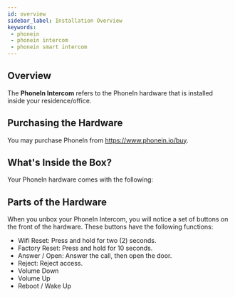 ```yaml
---
id: overview
sidebar_label: Installation Overview
keywords:
 - phonein
 - phonein intercom
 - phonein smart intercom 
---
```


## Overview

The **PhoneIn Intercom** refers to the PhoneIn hardware that is installed inside your residence/office. 

## Purchasing the Hardware
You may purchase PhoneIn from https://www.phonein.io/buy.

## What's Inside the Box?
Your PhoneIn hardware comes with the following:

## Parts of the Hardware

When you unbox your PhoneIn Intercom, you will notice a set of buttons on the front of the hardware. These buttons have the following functions:

* Wifi Reset: Press and hold for two (2) seconds.
* Factory Reset: Press and hold for 10 seconds.
* Answer / Open: Answer the call, then open the door.
* Reject: Reject access.
* Volume Down
* Volume Up
* Reboot / Wake Up
